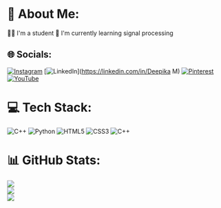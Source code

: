 # 💫 About Me:
🧑‍🎓 I'm a student
🌱 I'm currently learning signal processing

## 🌐 Socials:
[![Instagram](https://img.shields.io/badge/Instagram-%23E4405F.svg?logo=Instagram&logoColor=white)](https://instagram.com/bright_light_31) [![LinkedIn](https://img.shields.io/badge/LinkedIn-%230077B5.svg?logo=linkedin&logoColor=white)](https://linkedin.com/in/Deepika M) [![Pinterest](https://img.shields.io/badge/Pinterest-%23E60023.svg?logo=Pinterest&logoColor=white)](https://pinterest.com/deekshadeepa23) [![YouTube](https://img.shields.io/badge/YouTube-%23FF0000.svg?logo=YouTube&logoColor=white)](https://youtube.com/@@just_chill0211) 

# 💻 Tech Stack:
![C++](https://img.shields.io/badge/c++-%2300599C.svg?style=flat-square&logo=c%2B%2B&logoColor=white) ![Python](https://img.shields.io/badge/python-3670A0?style=flat-square&logo=python&logoColor=ffdd54) ![HTML5](https://img.shields.io/badge/html5-%23E34F26.svg?style=flat-square&logo=html5&logoColor=white) ![CSS3](https://img.shields.io/badge/css3-%231572B6.svg?style=flat-square&logo=css3&logoColor=white) ![C++](https://img.shields.io/badge/c++-%2300599C.svg?style=flat-square&logo=c%2B%2B&logoColor=white)
# 📊 GitHub Stats:
![](https://github-readme-stats.vercel.app/api?username=DeepikaMohankumar&theme=vue-dark&hide_border=false&include_all_commits=true&count_private=true)<br/>
![](https://github-readme-streak-stats.herokuapp.com/?user=DeepikaMohankumar&theme=vue-dark&hide_border=false)<br/>
![](https://github-readme-stats.vercel.app/api/top-langs/?username=DeepikaMohankumar&theme=vue-dark&hide_border=false&include_all_commits=true&count_private=true&layout=compact)

<!-- Proudly created with GPRM ( https://gprm.itsvg.in ) -->
